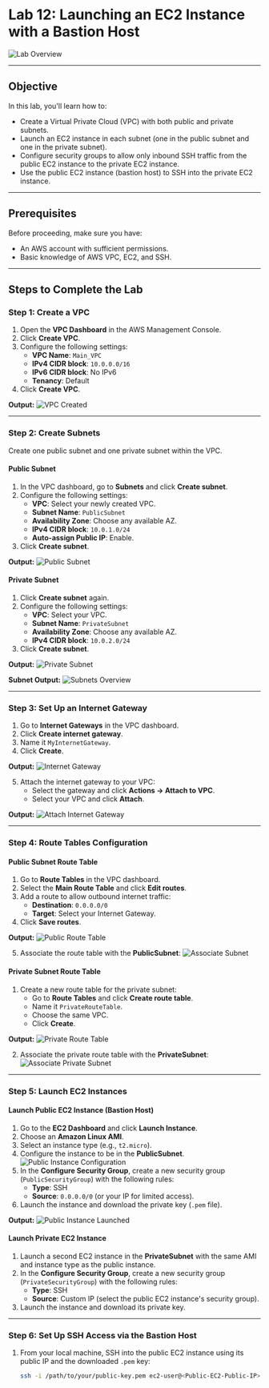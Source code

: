 # Lab 12: Launching an EC2 Instance with a Bastion Host

![Lab Overview](https://github.com/user-attachments/assets/71793f42-fbab-46e5-a0c6-aaa438a3acb8)

---

## Objective
In this lab, you'll learn how to:
- Create a Virtual Private Cloud (VPC) with both public and private subnets.
- Launch an EC2 instance in each subnet (one in the public subnet and one in the private subnet).
- Configure security groups to allow only inbound SSH traffic from the public EC2 instance to the private EC2 instance.
- Use the public EC2 instance (bastion host) to SSH into the private EC2 instance.

---

## Prerequisites
Before proceeding, make sure you have:
- An AWS account with sufficient permissions.
- Basic knowledge of AWS VPC, EC2, and SSH.

---

## Steps to Complete the Lab

### Step 1: Create a VPC
1. Open the **VPC Dashboard** in the AWS Management Console.
2. Click **Create VPC**.
3. Configure the following settings:
   - **VPC Name**: `Main_VPC`
   - **IPv4 CIDR block**: `10.0.0.0/16`
   - **IPv6 CIDR block**: No IPv6
   - **Tenancy**: Default
4. Click **Create VPC**.

**Output:**
![VPC Created](https://github.com/user-attachments/assets/aa113018-aa41-4362-a1a8-3d347e04ada0)

---

### Step 2: Create Subnets
Create one public subnet and one private subnet within the VPC.

#### Public Subnet
1. In the VPC dashboard, go to **Subnets** and click **Create subnet**.
2. Configure the following settings:
   - **VPC**: Select your newly created VPC.
   - **Subnet Name**: `PublicSubnet`
   - **Availability Zone**: Choose any available AZ.
   - **IPv4 CIDR block**: `10.0.1.0/24`
   - **Auto-assign Public IP**: Enable.
3. Click **Create subnet**.

**Output:**
![Public Subnet](https://github.com/user-attachments/assets/5467792a-5910-4c13-8e15-b764851d0792)

#### Private Subnet
1. Click **Create subnet** again.
2. Configure the following settings:
   - **VPC**: Select your VPC.
   - **Subnet Name**: `PrivateSubnet`
   - **Availability Zone**: Choose any available AZ.
   - **IPv4 CIDR block**: `10.0.2.0/24`
3. Click **Create subnet**.

**Output:**
![Private Subnet](https://github.com/user-attachments/assets/7092380f-2a34-41ef-bc8c-977186b7bccf)

**Subnet Output:**
![Subnets Overview](https://github.com/user-attachments/assets/57718f58-d58c-451c-9fdf-181401317995)

---

### Step 3: Set Up an Internet Gateway
1. Go to **Internet Gateways** in the VPC dashboard.
2. Click **Create internet gateway**.
3. Name it `MyInternetGateway`.
4. Click **Create**.

**Output:**
![Internet Gateway](https://github.com/user-attachments/assets/a65c720b-1da7-4fbd-8aca-2ae44bf39803)

5. Attach the internet gateway to your VPC:
   - Select the gateway and click **Actions → Attach to VPC**.
   - Select your VPC and click **Attach**.

**Output:**
![Attach Internet Gateway](https://github.com/user-attachments/assets/96946800-e8bd-4bc6-adf1-43fd89dd9f74)

---

### Step 4: Route Tables Configuration

#### Public Subnet Route Table
1. Go to **Route Tables** in the VPC dashboard.
2. Select the **Main Route Table** and click **Edit routes**.
3. Add a route to allow outbound internet traffic:
   - **Destination**: `0.0.0.0/0`
   - **Target**: Select your Internet Gateway.
4. Click **Save routes**.

**Output:**
![Public Route Table](https://github.com/user-attachments/assets/56ff9a8c-0050-43fe-a6d5-ed9ffb1b38b5)

5. Associate the route table with the **PublicSubnet**:
   ![Associate Subnet](https://github.com/user-attachments/assets/0edf40ed-dc4a-44aa-a471-fe50596d5dce)

#### Private Subnet Route Table
1. Create a new route table for the private subnet:
   - Go to **Route Tables** and click **Create route table**.
   - Name it `PrivateRouteTable`.
   - Choose the same VPC.
   - Click **Create**.

**Output:**
![Private Route Table](https://github.com/user-attachments/assets/e630cdb3-c0cd-444a-a144-6222662d5c1a)

2. Associate the private route table with the **PrivateSubnet**:
   ![Associate Private Subnet](https://github.com/user-attachments/assets/84ec96cf-4289-49aa-9a2c-a3d1452d744d)

---

### Step 5: Launch EC2 Instances

#### Launch Public EC2 Instance (Bastion Host)
1. Go to the **EC2 Dashboard** and click **Launch Instance**.
2. Choose an **Amazon Linux AMI**.
3. Select an instance type (e.g., `t2.micro`).
4. Configure the instance to be in the **PublicSubnet**.
   ![Public Instance Configuration](https://github.com/user-attachments/assets/a3076042-072c-4d86-81f2-9c147a1f3259)
5. In the **Configure Security Group**, create a new security group (`PublicSecurityGroup`) with the following rules:
   - **Type**: SSH
   - **Source**: `0.0.0.0/0` (or your IP for limited access).
6. Launch the instance and download the private key (`.pem` file).

**Output:**
![Public Instance Launched](https://github.com/user-attachments/assets/0a7c4be6-d91c-47ff-b2eb-5313dd267eef)

#### Launch Private EC2 Instance
1. Launch a second EC2 instance in the **PrivateSubnet** with the same AMI and instance type as the public instance.
2. In the **Configure Security Group**, create a new security group (`PrivateSecurityGroup`) with the following rules:
   - **Type**: SSH
   - **Source**: Custom IP (select the public EC2 instance's security group).
3. Launch the instance and download its private key.

---

### Step 6: Set Up SSH Access via the Bastion Host
1. From your local machine, SSH into the public EC2 instance using its public IP and the downloaded `.pem` key:
   ```bash
   ssh -i /path/to/your/public-key.pem ec2-user@<Public-EC2-Public-IP>
